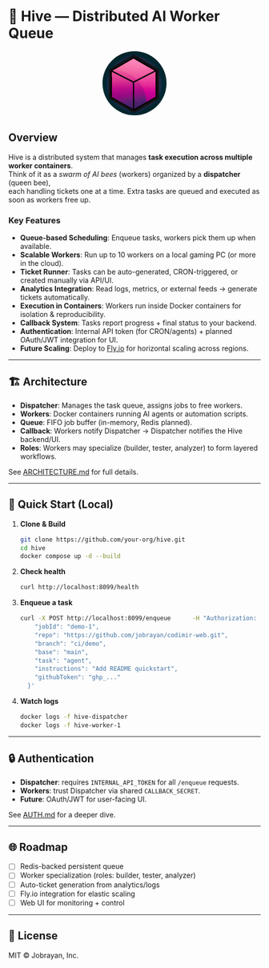 # 🐝 Hive — Distributed AI Worker Queue

<p align="center">
  <img src="public/logo.png" alt="Hive Banner" width="128" style="border-radius: 50%;"/>
</p>

## Overview
Hive is a distributed system that manages **task execution across multiple worker containers**.  
Think of it as a *swarm of AI bees* (workers) organized by a **dispatcher** (queen bee),  
each handling tickets one at a time. Extra tasks are queued and executed as soon as workers free up.

### Key Features
- **Queue-based Scheduling**: Enqueue tasks, workers pick them up when available.
- **Scalable Workers**: Run up to 10 workers on a local gaming PC (or more in the cloud).
- **Ticket Runner**: Tasks can be auto-generated, CRON-triggered, or created manually via API/UI.
- **Analytics Integration**: Read logs, metrics, or external feeds → generate tickets automatically.
- **Execution in Containers**: Workers run inside Docker containers for isolation & reproducibility.
- **Callback System**: Tasks report progress + final status to your backend.
- **Authentication**: Internal API token (for CRON/agents) + planned OAuth/JWT integration for UI.
- **Future Scaling**: Deploy to [Fly.io](https://fly.io) for horizontal scaling across regions.

---

## 🏗 Architecture
- **Dispatcher**: Manages the task queue, assigns jobs to free workers.
- **Workers**: Docker containers running AI agents or automation scripts.
- **Queue**: FIFO job buffer (in-memory, Redis planned).
- **Callback**: Workers notify Dispatcher → Dispatcher notifies the Hive backend/UI.
- **Roles**: Workers may specialize (builder, tester, analyzer) to form layered workflows.

See [ARCHITECTURE.md](./docs/ARCHITECTURE.md) for full details.

---

## 🚀 Quick Start (Local)
1. **Clone & Build**
   ```bash
   git clone https://github.com/your-org/hive.git
   cd hive
   docker compose up -d --build
   ```

2. **Check health**
   ```bash
   curl http://localhost:8099/health
   ```

3. **Enqueue a task**
   ```bash
   curl -X POST http://localhost:8099/enqueue      -H "Authorization: Bearer $INTERNAL_API_TOKEN"      -H "Content-Type: application/json"      -d '{
       "jobId": "demo-1",
       "repo": "https://github.com/jobrayan/codimir-web.git",
       "branch": "ci/demo",
       "base": "main",
       "task": "agent",
       "instructions": "Add README quickstart",
       "githubToken": "ghp_..."
     }'
   ```

4. **Watch logs**
   ```bash
   docker logs -f hive-dispatcher
   docker logs -f hive-worker-1
   ```

---

## 🔒 Authentication
- **Dispatcher**: requires `INTERNAL_API_TOKEN` for all `/enqueue` requests.
- **Workers**: trust Dispatcher via shared `CALLBACK_SECRET`.
- **Future**: OAuth/JWT for user-facing UI.

See [AUTH.md](./docs/AUTH.md) for a deeper dive.

---

## 🌐 Roadmap
- [ ] Redis-backed persistent queue  
- [ ] Worker specialization (roles: builder, tester, analyzer)  
- [ ] Auto-ticket generation from analytics/logs  
- [ ] Fly.io integration for elastic scaling  
- [ ] Web UI for monitoring + control  

---

## 📜 License
MIT © Jobrayan, Inc.
